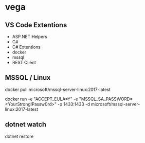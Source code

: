 # vega

## VS Code Extentions 
* ASP.NET Helpers 
* C#
* C# Extentions
* docker
* mssql
* REST Client




## MSSQL / Linux
docker pull microsoft/mssql-server-linux:2017-latest

  
docker run -e "ACCEPT_EULA=Y" -e "MSSQL_SA_PASSWORD=<YourStrong!Passw0rd>" -p 1433:1433 -d microsoft/mssql-server-linux:2017-latest
   


## dotnet watch 
<ItemGroup>
    <DotNetCliToolReference Include="Microsoft.DotNet.Watcher.Tools" Version="2.0.0" />
</ItemGroup>


dotnet restore


